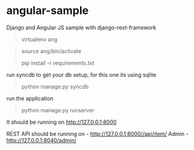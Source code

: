 angular-sample
==============

Django and Angular JS sample with django-rest-framework


>virtualenv ang 

>source ang/bin/activate 

>pip install -r requirements.txt 

run syncdb to get your db setup, for this one its using sqlite
>python manage.py syncdb

run the application
>python manage.py runserver

It should be running on http://127.0.0.1:8000

REST API should be running on - http://127.0.0.1:8000//api/item/
Admin - http://127.0.0.1:8040/admin/